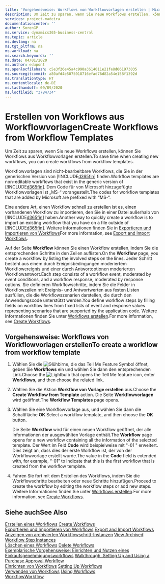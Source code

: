 ```yaml
---
title: 'Vorgehensweise: Workflows von Workflowvorlagen erstellen | Microsoft Docs'
description: Um Zeit zu sparen, wenn Sie neue Workflows erstellen, können Sie Workflows aus Workflowvorlagen erstellen.
services: project-madeira
documentationcenter: ''
author: SorenGP
ms.service: dynamics365-business-central
ms.topic: article
ms.devlang: na
ms.tgt_pltfrm: na
ms.workload: na
ms.search.keywords: ''
ms.date: 04/01/2020
ms.author: edupont
ms.openlocfilehash: c5e3f26e45a4c990a3614011e21fe8d661973035
ms.sourcegitcommit: a80afd4e5075018716efad76d82a54e158f1392d
ms.translationtype: HT
ms.contentlocale: de-DE
ms.lasthandoff: 09/09/2020
ms.locfileid: "3784734"
---
```

# <a name="create-workflows-from-workflow-templates"></a><span data-ttu-id="2e30d-103">Erstellen von Workflows aus Workflowvorlagen</span><span class="sxs-lookup"><span data-stu-id="2e30d-103">Create Workflows from Workflow Templates</span></span>
<span data-ttu-id="2e30d-104">Um Zeit zu sparen, wenn Sie neue Workflows erstellen, können Sie Workflows aus Workflowvorlagen erstellen.</span><span class="sxs-lookup"><span data-stu-id="2e30d-104">To save time when creating new workflows, you can create workflows from workflow templates.</span></span>  

 <span data-ttu-id="2e30d-105">Workflowvorlagen sind nicht-bearbeitbare Workflows, die Sie in der generischen Version von [!INCLUDE[d365fin](includes/d365fin_md.md)] finden.</span><span class="sxs-lookup"><span data-stu-id="2e30d-105">Workflow templates are non-editable workflows that exist in the generic version of [!INCLUDE[d365fin](includes/d365fin_md.md)].</span></span> <span data-ttu-id="2e30d-106">Dem Code für von Microsoft hinzugefügte Workflowvorlagen ist „MS-“ vorangestellt.</span><span class="sxs-lookup"><span data-stu-id="2e30d-106">The codes for workflow templates that are added by Microsoft are prefixed with “MS-“.</span></span>  

 <span data-ttu-id="2e30d-107">Eine andere Art, einen Workflow schnell zu erstellen ist es, einen vorhandenen Workflow zu importieren, den Sie in einer Datei außerhalb von [!INCLUDE[d365fin](includes/d365fin_md.md)] haben.</span><span class="sxs-lookup"><span data-stu-id="2e30d-107">Another way to quickly create a workflow is to import an existing workflow that you have on a file outside of [!INCLUDE[d365fin](includes/d365fin_md.md)].</span></span> <span data-ttu-id="2e30d-108">Weitere Informationen finden Sie in [Exportieren und Importieren von Workflows](across-how-to-export-and-import-workflows.md)</span><span class="sxs-lookup"><span data-stu-id="2e30d-108">For more information, see [Export and Import Workflows](across-how-to-export-and-import-workflows.md).</span></span>  

<span data-ttu-id="2e30d-109">Auf der Seite **Workflow** können Sie einen Workflow erstellen, indem Sie die entsprechenden Schritte in den Zeilen auflisten.</span><span class="sxs-lookup"><span data-stu-id="2e30d-109">On the **Workflow** page, you create a workflow by listing the involved steps on the lines.</span></span> <span data-ttu-id="2e30d-110">Jeder Schritt besteht aus einem durch Ereignisbedingungen moderiertem Workflowereignis und einer durch Antwortoptionen moderierten Workflowantwort.</span><span class="sxs-lookup"><span data-stu-id="2e30d-110">Each step consists of a workflow event, moderated by event conditions, and a workflow response, moderated by response options.</span></span> <span data-ttu-id="2e30d-111">Sie definieren Workflowschritte, indem Sie die Felder in Workflowzeilen mit Ereignis- und Antwortwerten aus festen Listen ausfüllen, die die Workflowszenarien darstellen, die durch den Anwendungscode unterstützt werden.</span><span class="sxs-lookup"><span data-stu-id="2e30d-111">You define workflow steps by filling fields on workflow lines from fixed lists of event and response values representing scenarios that are supported by the application code.</span></span> <span data-ttu-id="2e30d-112">Weitere Informationen finden Sie unter [Workflows erstellen](across-how-to-create-workflows.md).</span><span class="sxs-lookup"><span data-stu-id="2e30d-112">For more information, see [Create Workflows](across-how-to-create-workflows.md).</span></span>  

## <a name="to-create-a-workflow-from-workflow-template"></a><span data-ttu-id="2e30d-113">Vorgehensweise: Workflows von Workflowvorlagen erstellen</span><span class="sxs-lookup"><span data-stu-id="2e30d-113">To create a workflow from workflow template</span></span>  
1.  <span data-ttu-id="2e30d-114">Wählen Sie die ![Glühbirne, die das Tell Me Feature](media/ui-search/search_small.png "Was möchten Sie tun?") Symbol öffnet, geben Sie **Workflows** ein und wählen Sie dann den entsprechenden Link.</span><span class="sxs-lookup"><span data-stu-id="2e30d-114">Choose the ![Lightbulb that opens the Tell Me feature](media/ui-search/search_small.png "Tell me what you want to do") icon, enter **Workflows**, and then choose the related link.</span></span>  
2.  <span data-ttu-id="2e30d-115">Wählen Sie die Aktion **Workflow von Vorlage erstellen** aus.</span><span class="sxs-lookup"><span data-stu-id="2e30d-115">Choose the **Create Workflow from Template** action.</span></span> <span data-ttu-id="2e30d-116">Die Seite **Workflowvorlagen** wird geöffnet.</span><span class="sxs-lookup"><span data-stu-id="2e30d-116">The **Workflow Templates** page opens.</span></span>  
3.  <span data-ttu-id="2e30d-117">Wählen Sie eine Workflowvorlage aus, und wählen Sie dann die Schaltfläche **OK**.</span><span class="sxs-lookup"><span data-stu-id="2e30d-117">Select a workflow template, and then choose the **OK** button.</span></span>  

     <span data-ttu-id="2e30d-118">Die Seite **Workflow** wird für einen neuen Workflow geöffnet, der alle Informationen der ausgewählten Vorlage enthält.</span><span class="sxs-lookup"><span data-stu-id="2e30d-118">The **Workflow** page opens for a new workflow containing all the information of the selected template.</span></span> <span data-ttu-id="2e30d-119">Der Wert im Feld **Code** wird beispielweise mit "-01 " erweitert. Dies zeigt an, dass dies der erste Workflow ist, der von der Workflowvorlage erstellt wurde.</span><span class="sxs-lookup"><span data-stu-id="2e30d-119">The value in the **Code** field is extended with, for example, “-01” to indicate that this is the first workflow that is created from the workflow template.</span></span>  
4.  <span data-ttu-id="2e30d-120">Fahren Sie fort mit dem Erstellen des Workflows, indem Sie die Workflowschritte bearbeiten oder neue Schritte hinzufügen.</span><span class="sxs-lookup"><span data-stu-id="2e30d-120">Proceed to create the workflow by editing the workflow steps or add new steps.</span></span> <span data-ttu-id="2e30d-121">Weitere Informationen finden Sie unter [Workflows erstellen](across-how-to-create-workflows.md).</span><span class="sxs-lookup"><span data-stu-id="2e30d-121">For more information, see [Create Workflows](across-how-to-create-workflows.md).</span></span>  

## <a name="see-also"></a><span data-ttu-id="2e30d-122">Siehe auch</span><span class="sxs-lookup"><span data-stu-id="2e30d-122">See Also</span></span>  
 <span data-ttu-id="2e30d-123">[Erstellen eines Workflows](across-how-to-create-workflows.md) </span><span class="sxs-lookup"><span data-stu-id="2e30d-123">[Create Workflows](across-how-to-create-workflows.md) </span></span>  
 <span data-ttu-id="2e30d-124">[Exportieren und Importieren von Workflows](across-how-to-export-and-import-workflows.md) </span><span class="sxs-lookup"><span data-stu-id="2e30d-124">[Export and Import Workflows](across-how-to-export-and-import-workflows.md) </span></span>  
 <span data-ttu-id="2e30d-125">[Anzeigen von archivierten Workflowschritt-Instanzen](across-how-to-view-archived-workflow-step-instances.md) </span><span class="sxs-lookup"><span data-stu-id="2e30d-125">[View Archived Workflow Step Instances](across-how-to-view-archived-workflow-step-instances.md) </span></span>  
 <span data-ttu-id="2e30d-126">[Löschen eines Workflows](across-how-to-delete-workflows.md) </span><span class="sxs-lookup"><span data-stu-id="2e30d-126">[Delete Workflows](across-how-to-delete-workflows.md) </span></span>  
 <span data-ttu-id="2e30d-127">[Exemplarische Vorgehensweise: Einrichten und Nutzen eines Einkaufsgenehmigungsworkflows](walkthrough-setting-up-and-using-a-purchase-approval-workflow.md) </span><span class="sxs-lookup"><span data-stu-id="2e30d-127">[Walkthrough: Setting Up and Using a Purchase Approval Workflow](walkthrough-setting-up-and-using-a-purchase-approval-workflow.md) </span></span>  
 <span data-ttu-id="2e30d-128">[Einrichten von Workflows](across-set-up-workflows.md) </span><span class="sxs-lookup"><span data-stu-id="2e30d-128">[Setting Up Workflows](across-set-up-workflows.md) </span></span>  
 <span data-ttu-id="2e30d-129">[Verwenden von Workflows](across-use-workflows.md) </span><span class="sxs-lookup"><span data-stu-id="2e30d-129">[Using Workflows](across-use-workflows.md) </span></span>  
 [<span data-ttu-id="2e30d-130">Workflow</span><span class="sxs-lookup"><span data-stu-id="2e30d-130">Workflow</span></span>](across-workflow.md)   
